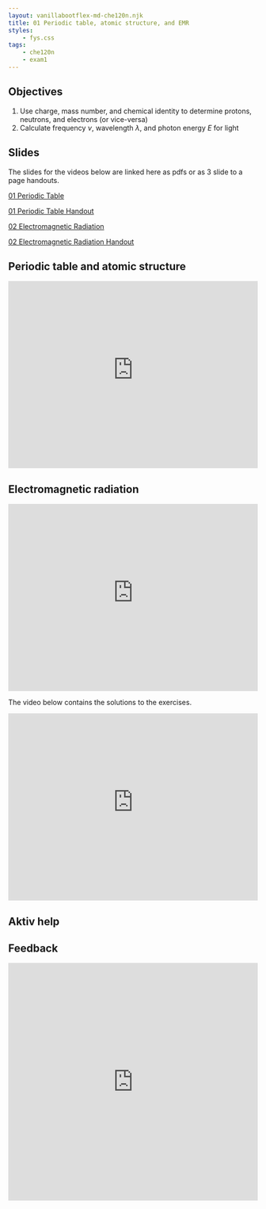 ```yaml
---
layout: vanillabootflex-md-che120n.njk
title: 01 Periodic table, atomic structure, and EMR
styles:
    - fys.css
tags: 
    - che120n
    - exam1
---
```



## Objectives

1. Use charge, mass number, and chemical identity to determine protons, neutrons, and electrons (or vice-versa) 
2. Calculate frequency $\nu$, wavelength $\lambda$, and photon energy $E$ for light

## Slides

The slides for the videos below are linked here as pdfs or as 3 slide to a page handouts.

<!-- <iframe src="https://mountunion-my.sharepoint.com/personal/dwyerry_mountunion_edu/_layouts/15/embed.aspx?UniqueId=98e8a740-c3de-4540-9047-a4c202735947" width="640" height="480" frameborder="0" scrolling="no" allowfullscreen title="01 Periodic Table Student"></iframe> -->

[01 Periodic Table](https://mountunion-my.sharepoint.com/:b:/g/personal/dwyerry_mountunion_edu/EUCn6Jjew0BFkEekwgJzWUcByKyjkEmg7k8nYJA4nqjFRw?e=JVDUWh)

[01 Periodic Table Handout](https://mountunion-my.sharepoint.com/:b:/g/personal/dwyerry_mountunion_edu/EdtQbmhKZTZBpczfiGYzTtUBaumUNrr3l1pN9qmQprcVrA?e=BLgxco)

[02 Electromagnetic Radiation](https://mountunion-my.sharepoint.com/:b:/g/personal/dwyerry_mountunion_edu/ETZa7nl7Bs5Hp47eei1yXOMBfayfpUj2jkCh_jkElZrKSw?e=Cw91Ap)

[02 Electromagnetic Radiation Handout](https://mountunion-my.sharepoint.com/:b:/g/personal/dwyerry_mountunion_edu/EcKLvh1pppJCvel-zHRgjCABdUemN4mUeJkNBsTBqSiLbw?e=35yukr)


## Periodic table and atomic structure

<div style="max-width: 800px"><div style="position: relative; padding-bottom: 75%; height: 0; overflow: hidden;"><iframe src="https://mountunion-my.sharepoint.com/personal/dwyerry_mountunion_edu/_layouts/15/embed.aspx?UniqueId=8cc72ab6-77ce-4a17-bcae-1b72ef7a50cd&embed=%7B%22ust%22%3Atrue%2C%22hv%22%3A%22CopyEmbedCode%22%7D&referrer=StreamWebApp&referrerScenario=EmbedDialog.Create" width="800" height="600" frameborder="0" scrolling="no" allowfullscreen title="01 Periodic Table.mp4" style="border:none; position: absolute; top: 0; left: 0; right: 0; bottom: 0; height: 100%; max-width: 100%;"></iframe></div></div>

## Electromagnetic radiation

<div style="max-width: 800px"><div style="position: relative; padding-bottom: 75%; height: 0; overflow: hidden;"><iframe src="https://mountunion-my.sharepoint.com/personal/dwyerry_mountunion_edu/_layouts/15/embed.aspx?UniqueId=cbc9d319-58c5-466c-9d25-8ae745f33444&embed=%7B%22ust%22%3Atrue%2C%22hv%22%3A%22CopyEmbedCode%22%7D&referrer=StreamWebApp&referrerScenario=EmbedDialog.Create" width="800" height="600" frameborder="0" scrolling="no" allowfullscreen title="02 Electromagnetic Radiation PP.mp4" style="border:none; position: absolute; top: 0; left: 0; right: 0; bottom: 0; height: 100%; max-width: 100%;"></iframe></div></div>

The video below contains the solutions to the exercises.

<div style="max-width: 800px"><div style="position: relative; padding-bottom: 75%; height: 0; overflow: hidden;"><iframe src="https://mountunion-my.sharepoint.com/personal/dwyerry_mountunion_edu/_layouts/15/embed.aspx?UniqueId=aeaf0aa6-2fb4-4fe8-818d-edc77059a05a&embed=%7B%22ust%22%3Atrue%2C%22hv%22%3A%22CopyEmbedCode%22%7D&referrer=StreamWebApp&referrerScenario=EmbedDialog.Create" width="800" height="600" frameborder="0" scrolling="no" allowfullscreen title="02 EMR - 02 ExplainEverything Solution.mp4" style="border:none; position: absolute; top: 0; left: 0; right: 0; bottom: 0; height: 100%; max-width: 100%;"></iframe></div></div>

## Aktiv help



## Feedback

<iframe width="640px" height="480px" src="https://forms.office.com/r/EqHbKLQNbt?embed=true" frameborder="0" marginwidth="0" marginheight="0" style="border: none; max-width:100%; max-height:100vh" allowfullscreen webkitallowfullscreen mozallowfullscreen msallowfullscreen> </iframe>

